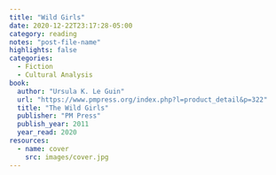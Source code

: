 ```yaml
---
title: "Wild Girls"
date: 2020-12-22T23:17:28-05:00
category: reading
notes: "post-file-name"
highlights: false
categories:
  - Fiction
  - Cultural Analysis
book:
  author: "Ursula K. Le Guin"
  url: "https://www.pmpress.org/index.php?l=product_detail&p=322"
  title: "The Wild Girls"
  publisher: "PM Press"
  publish_year: 2011
  year_read: 2020
resources:
  - name: cover
    src: images/cover.jpg
---
```


